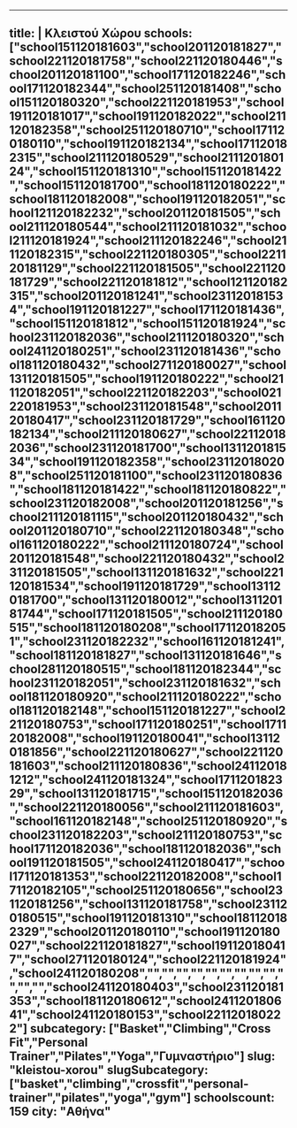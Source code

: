 
---
title: |
   Κλειστού Χώρου
schools: ["school151120181603","school201120181827","school221120181758","school221120180446","school201120181100","school171120182246","school171120182344","school251120181408","school151120180320","school221120181953","school191120181017","school191120182022","school211120182358","school251120180710","school171120180110","school191120182134","school171120182315","school211120180529","school211120180124","school151120181310","school151120181422","school151120181700","school181120180222","school181120182008","school191120182051","school121120182232","school201120181505","school211120180544","school211120181032","school211120181924","school211120182246","school211120182315","school221120180305","school221120181129","school221120181505","school221120181729","school221120181812","school121120182315","school201120181241","school231120181534","school191120181227","school171120181436","school151120181812","school151120181924","school231120182036","school211120180320","school241120180251","school231120181436","school181120180432","school271120180027","school131120181505","school191120180222","school211120182051","school221120182203","school021220181953","school231120181548","school201120180417","school231120181729","school161120182134","school211120180627","school221120182036","school231120181700","school131120181534","school191120182358","school231120180208","school251120181100","school231120180836","school181120181422","school181120180822","school231120182008","school201120181256","school211120181115","school201120180432","school201120180710","school221120180348","school161120180222","school211120180724","school201120181548","school221120180432","school231120181505","school131120181632","school221120181534","school191120181729","school131120181700","school131120180012","school131120181744","school171120181505","school211120180515","school181120180208","school171120182051","school231120182232","school161120181241","school181120181827","school131120181646","school281120180515","school181120182344","school231120182051","school231120181632","school181120180920","school211120180222","school181120182148","school151120181227","school221120180753","school171120180251","school171120182008","school191120180041","school131120181856","school221120180627","school221120181603","school211120180836","school241120181212","school241120181324","school171120182329","school131120181715","school151120182036","school221120180056","school211120181603","school161120182148","school251120180920","school231120182203","school211120180753","school171120182036","school181120182036","school191120181505","school241120180417","school171120181353","school221120182008","school171120182105","school251120180656","school231120181256","school131120181758","school231120180515","school191120181310","school181120182329","school201120180110","school191120180027","school221120181827","school191120180417","school271120180124","school221120181924","school241120180208","","","","","","","","","","","","","school241120180403","school231120181353","school181120180612","school241120180641","school241120180153","school221120180222"]
subcategory: ["Basket","Climbing","Cross Fit","Personal Trainer","Pilates","Yoga","Γυμναστήριο"]
slug: "kleistou-xorou"
slugSubcategory: ["basket","climbing","crossfit","personal-trainer","pilates","yoga","gym"]
schoolscount: 159
city: "Αθήνα"
---



